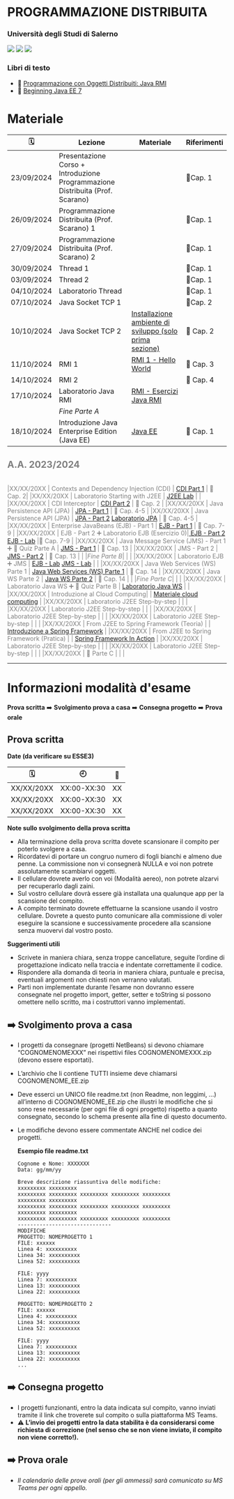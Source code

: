 # PROGRAMMAZIONE DISTRIBUITA
### Università degli Studi di Salerno

![](https://img.shields.io/badge/Language-%F0%9F%87%AE%F0%9F%87%B9-yellow)
![](https://img.shields.io/badge/cod-0512100021-orange)
![](https://img.shields.io/badge/Platform-JAVA%20EE-brightgreen)

### Libri di testo
- 📕 [Programmazione con Oggetti Distribuiti: Java RMI](https://ilmiolibro.kataweb.it/libro/informatica-e-internet/36104/programmazione-con-oggetti-distribuiti-java-rmi-2/)
- 📗 [Beginning Java EE 7](https://www.amazon.it/Beginning-Java-Expert-Voice-English-ebook/dp/B00EO03GQM)

# Materiale

|🗓️ | Lezione | Materiale| Riferimenti |
|---------|----------|--------|-----------|
|23/09/2024 | Presentazione Corso + Introduzione Programmazione Distribuita (Prof. Scarano)| | 📕Cap. 1 |
|26/09/2024 | Programmazione Distribuita (Prof. Scarano) 1| | 📕Cap. 1 |
|27/09/2024| Programmazione Distribuita (Prof. Scarano) 2| | 📕Cap. 1 |
|30/09/2024 | Thread 1 | | 📕Cap. 1 |
|03/09/2024 | Thread 2 | | 📕Cap. 1 |
|04/10/2024 | Laboratorio Thread | | 📕Cap. 1 |
|07/10/2024 | Java Socket TCP 1| | 📕Cap. 2 |
|10/10/2024 | Java Socket TCP 2 | [Installazione ambiente di sviluppo (solo prima sezione)](04-javaee-lab.md)|📕 Cap. 2  |
|11/10/2024 | RMI 1 | [RMI 1 - Hello World](03-rmi.md)| 📕 Cap. 3|
|14/10/2024 | RMI 2 | |  📕 Cap. 4|
|17/10/2024 | Laboratorio Java RMI| [RMI - Esercizi Java RMI](03-rmi.md) | |
| |*_Fine Parte A_*|  |  |
|18/10/2024 | Introduzione Java Enterprise Edition (Java EE) | [Java EE](04-javaee.md) | 📗 Cap. 1|
<span style="color: gray;">

## A.A. 2023/2024

| |  | |  |
|---------|----------|--------|-----------|

|XX/XX/20XX | Contexts and Dependency Injection (CDI) | [CDI Part 1](04-cdi.md) | 📗 Cap. 2|
|XX/XX/20XX | Laboratorio Starting with J2EE | [J2EE Lab](05-javaee-lab.md) | |
|XX/XX/20XX | CDI Interceptor | [CDI Part 2](04-cdi.md) | 📗 Cap. 2 |
|XX/XX/20XX | Java Persistence API (JPA) | [ JPA - Part 1](05-jpa.md) | 📗 Cap. 4-5 |
|XX/XX/20XX | Java Persistence API (JPA) | [ JPA - Part 2](05-jpa.md) [Laboratorio JPA](06-jpa-lab.md) | 📗 Cap. 4-5 |
|XX/XX/20XX | Enterprise JavaBeans (EJB) - Part 1 | [ EJB - Part 1](06-ejb.md) | 📗 Cap. 7-9 |
|XX/XX/20XX | EJB - Part 2 ➕ Laboratorio EJB (Esercizio 0)|[ EJB - Part 2](06-ejb.md) [EJB - Lab](07-ejb-lab.md) |📗 Cap. 7-9  |
|XX/XX/20XX | Java Message Service (JMS) - Part 1 ➕ 📝 Quiz Parte A | [ JMS - Part 1](07-jms.md) | 📗 Cap. 13 |
|XX/XX/20XX | JMS - Part 2 | [ JMS - Part 2](07-jms.md) | 📗 Cap. 13 |
| |*_Fine Parte B_*|  |  |
|XX/XX/20XX | Laboratorio EJB ➕ JMS | [EJB - Lab](07-ejb-lab.md) [JMS - Lab](08-jms-lab.md) |  |
|XX/XX/20XX | Java Web Services (WS) Parte 1 | [Java Web Services (WS) Parte 1](08-ws.md) | 📗 Cap. 14 |
|XX/XX/20XX | Java WS Parte 2 | [Java WS Parte 2](08-ws.md)  | 📗 Cap. 14 |
| |*_Fine Parte C_*|  |  |
|XX/XX/20XX | Laboratorio Java WS ➕ 📝 Quiz Parte B | [Laboratorio Java WS](09-ws-lab.md)  |  |
|XX/XX/20XX | Introduzione al Cloud Computing|  | [Materiale cloud computing](https://github.com/spagnuolocarmine/programmazione-distribuita/raw/main/data/cloud_2023.pdf) |
|XX/XX/20XX | Laboratorio J2EE Step-by-step |  |  |
|XX/XX/20XX | Laboratorio J2EE Step-by-step |  |  |
|XX/XX/20XX | Laboratorio J2EE Step-by-step |  |  |
|XX/XX/20XX | Laboratorio J2EE Step-by-step  |  |  |
|XX/XX/20XX | From J2EE to Spring Framework (Teoria) |  | [Introduzione a Spring Framework](https://github.com/spagnuolocarmine/programmazione-distribuita/raw/main/data/introduction_to_spring_citro_2023.pdf) |
|XX/XX/20XX | From J2EE to Spring Framework (Pratica) |  | [Spring Framework In Action](https://github.com/tizianocitro/pdtify) |
|XX/XX/20XX | Laboratorio J2EE Step-by-step |  |  |
|XX/XX/20XX | Laboratorio J2EE Step-by-step |  |  |
|XX/XX/20XX |  📝 Parte C   |  |  |

</span>
<!--  XX/XX/20XX | [Introduzione a Java Enterprise Edition](01-intro) | 
 XX/XX/20XX | [Context Dependency Injection (Introduzione - Esempio di CDI Bean)](02-cdi) | 
| **Week**|  **2**|
XX/XX/20XX | [Laboratorio Starting with J2EE ](03-lab-j2ee-intro) | 
XX/XX/20XX | [Context Dependency Injection (Interceptors)](02-cdi) | 
XX/XX/20XX | [Java Persistence API (JPA) - Parte 1](04-jpa) | 
| **Week**|  **3**|
XX/XX/20XX | [JPA - Parte 2](04-jpa) -  [Laboratorio JPA ](05-lab-jpa)| 
XX/XX/20XX | [Enterprise JavaBeans (EJB) - Parte 1](06-EJB) | 
XX/XX/20XX | [EJB - Parte 2](06-EJB) | 
| **Week**|  **4**|
XX/XX/20XX | [EJB Lab](07-lab-EJB) | 
XX/XX/20XX | [Java Messaging Service (JMS) API - Parte 1](08-JMS)| 
XX/XX/20XX | [JMS - Parte 2](08-JMS) & [JMS Lab](09-lab-JMS) | 
| **Week**|  **5**|
XX/XX/20XX | Laboratorio JPA + EJB + JMS  | 
XX/XX/20XX | [Web Services - Part 1](10-WS) | 
XX/XX/20XX | [Web Services - Part 2](10-WS) | 
| **Week**|  **6**|
XX/XX/20XX | [Web Services Lab](10-lab-WS)  | 
XX/XX/20XX | Esame Step by Step 1 | 
XX/XX/20XX | Esame Step by Step 2 | 
| **Week**|  **7**|
XX/XX/20XX | Simulazione Esame | 
| **Week**|  **9**|
XX/XX/20XX | Introduzione al Cloud Computing **AULA P3** |  -->
<!--XX/XX/20XX | Simulazione Esame 3 | 
XX/XX/20XX | Simulazione Esame 4 | 
| **Week**|  **7**|
XX/XX/20XX |  | 
XX/XX/20XX |  | 
XX/XX/20XX |  | 
| **Week**|  **8**|
XX/XX/20XX |  | 
XX/XX/20XX |  | -->



---
# Informazioni modalità d'esame 

**Prova scritta** ➡️ **Svolgimento prova a casa** ➡️ **Consegna progetto** ➡️ **Prova orale**
## Prova scritta 
**Date (da verificare su ESSE3)**


|🗓️ | 🕘 | 📍|
---------|----------|--------|
XX/XX/20XX | XX:00-XX:30 | XX
XX/XX/20XX | XX:00-XX:30 | XX
XX/XX/20XX | XX:00-XX:30 | XX

<!--
### Svolgimento della prova di esame durante il corso (relativa al primo appello) 🛑 **non definitivo**
1. 📝 Prova a quiz Ottobre (Libro Programmazione con Oggetti Distribuiti: Java RMI)
2. 📝 Prova a quiz Novembre (Libro Beginning Java EE 7)
3. 💻 Prova di programmazione Dicembre (Applicazione Java Enterprise)
4. ⚽️ Risultati prima dello scritto del primo appello
5. 🗣️ Esame orale al primo appello
-->

**Note sullo svolgimento della prova scritta**

- Alla terminazione della prova scritta dovete scansionare il compito per poterlo svolgere a casa.
- Ricordatevi di portare un congruo numero di fogli bianchi e almeno due penne. La commissione non vi consegnerà NULLA e voi non potrete assolutamente scambiarvi oggetti.
- Il cellulare dovrete averlo con voi (Modalità aereo), non potrete alzarvi per recuperarlo dagli zaini.
- Sul vostro cellulare dovrà essere già installata una qualunque app per la scansione del compito.
- A compito terminato dovrete effettuarne la scansione usando il vostro cellulare. Dovrete a questo punto comunicare alla commissione di voler eseguire la scansione e successivamente procedere alla scansione senza muovervi dal vostro posto.
  
**Suggerimenti utili**
- Scrivete in maniera chiara, senza troppe cancellature, seguite l’ordine di progettazione indicato nella traccia e indentate correttamente il codice.
- Rispondere alla domanda di teoria in maniera chiara, puntuale e precisa, eventuali argomenti non chiesti non verranno valutati.
- Parti non implementate durante l’esame non dovranno essere consegnate nel progetto
import, getter, setter e toString si possono omettere nello scritto, ma i costruttori vanno implementati.

## ➡️ Svolgimento prova a casa

- I progetti da consegnare (progetti NetBeans) si devono chiamare “COGNOMENOMEXXX” nei rispettivi files COGNOMENOMEXXX.zip (devono essere esportati).
- L’archivio che li contiene TUTTI insieme deve chiamarsi COGNOMENOME_EE.zip
- Deve esserci un UNICO file readme.txt (non Readme, non leggimi, …) all’interno di COGNOMENOME_EE.zip che illustri le modifiche che si sono rese necessarie (per ogni file di ogni progetto) rispetto a quanto consegnato, secondo lo schema presente alla fine di questo documento.
- Le modifiche devono essere commentate ANCHE nel codice dei progetti.

    **Esempio file readme.txt**

    ```
    Cognome e Nome: XXXXXXX
    Data: gg/mm/yy

    Breve descrizione riassuntiva delle modifiche: 
    xxxxxxxxx xxxxxxxxx
    xxxxxxxxx xxxxxxxxx xxxxxxxxx xxxxxxxxx xxxxxxxxx 
    xxxxxxxxx xxxxxxxxx
    xxxxxxxxx xxxxxxxxx xxxxxxxxx xxxxxxxxx xxxxxxxxx 
    xxxxxxxxx xxxxxxxxx
    xxxxxxxxx xxxxxxxxx xxxxxxxxx xxxxxxxxx xxxxxxxxx 
    ------------------------------
    MODIFICHE
    PROGETTO: NOMEPROGETTO 1
    FILE: xxxxxx
    Linea 4: xxxxxxxxxx
    Linea 34: xxxxxxxxxx
    Linea 52: xxxxxxxxxx

    FILE: yyyy
    Linea 7: xxxxxxxxxx
    Linea 13: xxxxxxxxxx
    Linea 22: xxxxxxxxxx

    PROGETTO: NOMEPROGETTO 2
    FILE: xxxxxx
    Linea 4: xxxxxxxxxx
    Linea 34: xxxxxxxxxx
    Linea 52: xxxxxxxxxx

    FILE: yyyy
    Linea 7: xxxxxxxxxx
    Linea 13: xxxxxxxxxx
    Linea 22: xxxxxxxxxx
    ...
    ```
## ➡️ Consegna progetto

- I progetti funzionanti, entro la data indicata sul compito, vanno inviati tramite il link che troverete sul compito o sulla piattaforma MS Teams. 
- ⚠️ **L’invio dei progetti entro la data stabilita è da considerarsi come richiesta di correzione (nel senso che se non viene inviato, il compito non viene corretto!).**


## ➡️ Prova orale
- _Il calendario delle prove orali (per gli ammessi) sarà comunicato su MS Teams per ogni appello._




